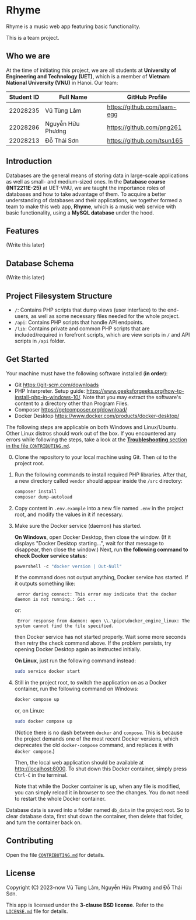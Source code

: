 # Rhyme

Rhyme is a music web app featuring basic functionality.

This is a team project.

## Who we are

At the time of initiating this project, we are all students at **University of Engineering and Technology (UET)**, which is a member of **Vietnam National University (VNU)** in Hanoi. Our team:

| Student ID |     Full Name     |          GitHub Profile         |
| :--------: | ----------------- | ------------------------------- |
|  22028235  | Vũ Tùng Lâm       | <https://github.com/laam-egg>   |
|  22028286  | Nguyễn Hữu Phương | <https://github.com/png261>     |
|  22028213  | Đỗ Thái Sơn       | <https://github.com/tsun165>    |

## Introduction

Databases are the general means of storing data in large-scale applications as well as small- and medium-sized ones.
In the **Database course (INT2211E-25)** at UET-VNU, we are taught the importance roles of databases and how to take advantage of them.
To acquire a better understanding of databases and their applications, we together formed a team to make this web app, **Rhyme**, which is a music web service with basic functionality, using a **MySQL database** under the hood.

## Features

(Write this later)

## Database Schema

(Write this later)

## Project Filesystem Structure
 - `/`: Contains PHP scripts that dump views (user interface) to the end-users, as well as some necessary files needed for the whole project.
 - `/api`: Contains PHP scripts that handle API endpoints.
 - `/lib`: Contains private and common PHP scripts that are included/required in forefront scripts, which are view scripts in `/` and API scripts in `/api` folder.

## Get Started

Your machine must have the following software installed (**in order**):
 - Git <https://git-scm.com/downloads>
 - PHP Interpreter. Setup guide: <https://www.geeksforgeeks.org/how-to-install-php-in-windows-10/>. Note that you may extract the software's content to a directory other than Program Files.
 - Composer <https://getcomposer.org/download/>
 - Docker Desktop <https://www.docker.com/products/docker-desktop/>

The following steps are applicable on both Windows and Linux/Ubuntu. Other Linux distros should work out of the box. If you encountered any errors while following the steps, take a look at the [**Troubleshooting** section in the file `CONTRIBUTING.md`](/CONTRIBUTING.md#troubleshooting).

0. Clone the repository to your local machine using Git. Then `cd` to the project root.

1. Run the following commands to install required PHP libraries. After that, a new directory called `vendor` should appear inside the `/src` directory:

	```sh
	composer install
	composer dump-autoload
	```

2. Copy content in `.env.example` into a new file named `.env` in the project root, and modify the values in it if necessary.

3. Make sure the Docker service (daemon) has started.

	**On Windows**, open Docker Desktop, then close the window. (If it displays "Docker Desktop starting...", wait for that message to disappear, then close the window.) Next, run **the following command to check Docker service status**:

	```powershell
	powershell -c "docker version | Out-Null"
	```

	If the command does not output anything, Docker service has started. If it outputs something like:

		error during connect: This error may indicate that the docker daemon is not running.: Get ...

	or:

		Error response from daemon: open \\.\pipe\docker_engine_linux: The system cannot find the file specified.
	
	then Docker service has not started properly. Wait some more seconds then retry the check command above. If the problem persists, try opening Docker Desktop again as instructed initially.

	**On Linux**, just run the following command instead:

	```sh
	sudo service docker start
	```

4. Still in the project root, to switch the application on as a Docker container, run the following command on Windows:

	```powershell
	docker compose up
	```

	or, on Linux:

	```sh
	sudo docker compose up
	```

	(Notice there is no dash between `docker` and `compose`. This is because the project demands one of the most
	recent Docker versions, which deprecates the old `docker-compose` command, and replaces it with `docker compose`.)

	Then, the local web application should be available at <http://localhost:8000>. To shut down this Docker container, simply press `Ctrl-C` in the terminal.

	Note that while the Docker container is up, when any file is modified, you can simply reload it in browser to see the changes. You do not need to restart the whole Docker container.


Database data is saved into a folder named `db_data` in the project root. So to clear database data, first shut down the container, then delete that folder, and turn the container back on.

## Contributing

Open the file [`CONTRIBUTING.md`](/CONTRIBUTING.md) for details.

## License
Copyright (C) 2023-now Vũ Tùng Lâm, Nguyễn Hữu Phương and Đỗ Thái Sơn.

This app is licensed under the **3-clause BSD license**. Refer to the [`LICENSE.md`](/LICENSE.md) file for details.
